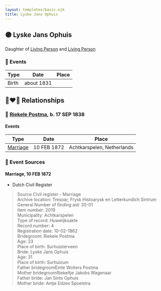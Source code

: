 ```yaml
---
layout: templates/basic.njk
title: Lyske Jans Ophuis
---
```

## 🟣 Lyske Jans Ophuis

Daughter of [Living Person](/people/3/33968752) and [Living Person](/people/6/68221434)

### 📆 Events

Type | Date | Place
------ | ------ | ------
Birth | about 1831 |

## 👩‍❤️‍👨 Relationships

### 🔵 [Riekele Postma](/people/4/40864364), b. 17 SEP 1838

#### Events

Type | Date | Place
------ | ------ | ------
[Marriage](#event-cbaa51be-78b3-4814-9867-7af8550e80f7) | 10 FEB 1872 | Achtkarspelen, Netherlands
### 📰 Event Sources

#### <a id="event-cbaa51be-78b3-4814-9867-7af8550e80f7"></a> Marriage, 10 FEB 1872
* Dutch Civil Register
>   
  > Source Civil register - Marriage  
  > Archive location: Tresoar, Frysk Histoarysk en Letterkundich Sintrum  
  > General Number of finding aid: 30-01  
  > Item number: 2019  
  > Municipality: Achtkarspelen  
  > Type of record: Huwelijksakte  
  > Record number: 4  
  > Registration date: 10-02-1862  
  > Bridegroom: Riekele Postma  
  > Age: 23  
  > Place of birth: Surhuisterveen  
  > Bride: Lyske Jans Ophuis  
  > Age: 31  
  > Place of birth: Surhuizum  
  > Father bridegroomEinte Wolters Postma  
  > Mother bridegroomRiekeltje Jakobs Wagenaar  
  > Father bride: Jan Sints Ophuis  
  > Mother bride: Antje Edzes Spoelstra